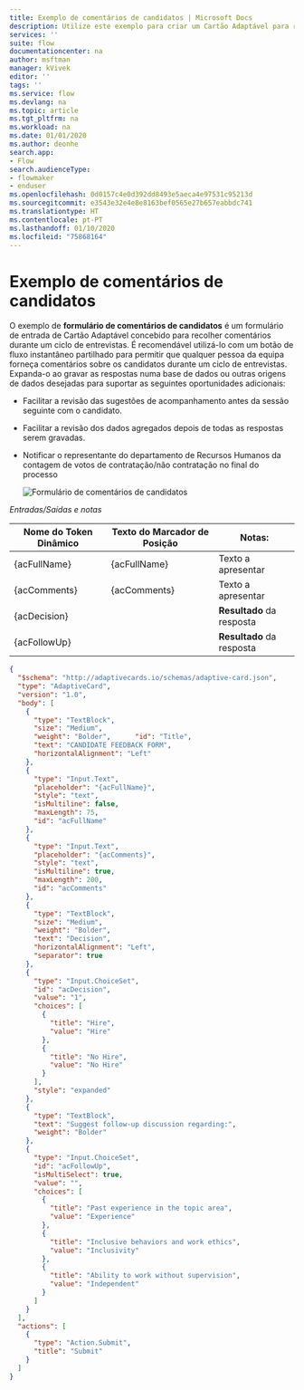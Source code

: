 ```yaml
---
title: Exemplo de comentários de candidatos | Microsoft Docs
description: Utilize este exemplo para criar um Cartão Adaptável para recolher comentários dos candidatos ao emprego.
services: ''
suite: flow
documentationcenter: na
author: msftman
manager: kVivek
editor: ''
tags: ''
ms.service: flow
ms.devlang: na
ms.topic: article
ms.tgt_pltfrm: na
ms.workload: na
ms.date: 01/01/2020
ms.author: deonhe
search.app:
- Flow
search.audienceType:
- flowmaker
- enduser
ms.openlocfilehash: 0d0157c4e0d392dd8493e5aeca4e97531c95213d
ms.sourcegitcommit: e3543e32e4e8e8163bef0565e27b657eabbdc741
ms.translationtype: HT
ms.contentlocale: pt-PT
ms.lasthandoff: 01/10/2020
ms.locfileid: "75868164"
---
```

# <a name="candidate-feedback-sample"></a>Exemplo de comentários de candidatos

O exemplo de **formulário de comentários de candidatos** é um formulário de entrada de Cartão Adaptável concebido para recolher comentários durante um ciclo de entrevistas. É recomendável utilizá-lo com um botão de fluxo instantâneo partilhado para permitir que qualquer pessoa da equipa forneça comentários sobre os candidatos durante um ciclo de entrevistas. Expanda-o ao gravar as respostas numa base de dados ou outras origens de dados desejadas para suportar as seguintes oportunidades adicionais:

-   Facilitar a revisão das sugestões de acompanhamento antes da sessão seguinte com o candidato.
-   Facilitar a revisão dos dados agregados depois de todas as respostas serem gravadas.
-   Notificar o representante do departamento de Recursos Humanos da contagem de votos de contratação/não contratação no final do processo

     ![Formulário de comentários de candidatos](media/adaptive-cards/candidate-form.png)

*Entradas/Saídas e notas*

| Nome do Token Dinâmico | Texto do Marcador de Posição | Notas:              |
|--------------------|------------------|---------------------|
| {acFullName}       | {acFullName}     | Texto a apresentar        |
| {acComments}       | {acComments}     | Texto a apresentar        |
| {acDecision}       |                  | **Resultado** da resposta |
| {acFollowUp}       |                  | **Resultado** da resposta |

``` json
{
  "$schema": "http://adaptivecards.io/schemas/adaptive-card.json",
  "type": "AdaptiveCard",
  "version": "1.0",
  "body": [
    {
      "type": "TextBlock",
      "size": "Medium",
      "weight": "Bolder",      "id": "Title",
      "text": "CANDIDATE FEEDBACK FORM",
      "horizontalAlignment": "Left"
    },
    {
      "type": "Input.Text",
      "placeholder": "{acFullName}",
      "style": "text",
      "isMultiline": false,
      "maxLength": 75,
      "id": "acFullName"
    },
    {
      "type": "Input.Text",
      "placeholder": "{acComments}",
      "style": "text",
      "isMultiline": true,
      "maxLength": 200,
      "id": "acComments"
    },
    {
      "type": "TextBlock",
      "size": "Medium",
      "weight": "Bolder",
      "text": "Decision",
      "horizontalAlignment": "Left",
      "separator": true
    },
    {
      "type": "Input.ChoiceSet",
      "id": "acDecision",
      "value": "1",
      "choices": [
        {
          "title": "Hire",
          "value": "Hire"
        },
        {
          "title": "No Hire",
          "value": "No Hire"
        }
      ],
      "style": "expanded"
    },
    {
      "type": "TextBlock",
      "text": "Suggest follow-up discussion regarding:",
      "weight": "Bolder"
    },
    {
      "type": "Input.ChoiceSet",
      "id": "acFollowUp",
      "isMultiSelect": true,
      "value": "",
      "choices": [
        {
          "title": "Past experience in the topic area",
          "value": "Experience"
        },
        {
          "title": "Inclusive behaviors and work ethics",
          "value": "Inclusivity"
        },
        {
          "title": "Ability to work without supervision",
          "value": "Independent"
        }
      ]
    }
  ],
  "actions": [
    {
      "type": "Action.Submit",
      "title": "Submit"
    }
  ]
}
```



